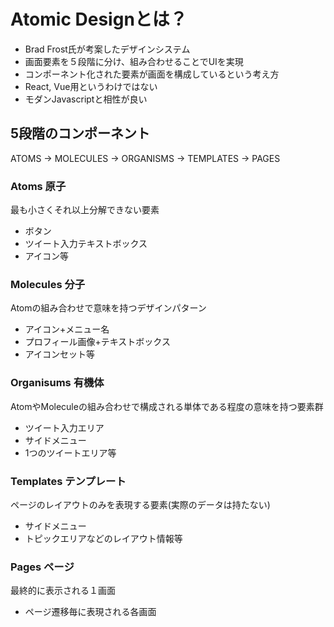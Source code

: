 
# Atomic Designとは？
* Brad Frost氏が考案したデザインシステム
* 画面要素を５段階に分け、組み合わせることでUIを実現
* コンポーネント化された要素が画面を構成しているという考え方
* React, Vue用というわけではない
* モダンJavascriptと相性が良い

## 5段階のコンポーネント
ATOMS -> MOLECULES -> ORGANISMS -> TEMPLATES -> PAGES

### Atoms 原子
最も小さくそれ以上分解できない要素
* ボタン
* ツイート入力テキストボックス
* アイコン等

### Molecules 分子
Atomの組み合わせで意味を持つデザインパターン
* アイコン+メニュー名
* プロフィール画像+テキストボックス
* アイコンセット等

### Organisums 有機体
AtomやMoleculeの組み合わせで構成される単体である程度の意味を持つ要素群
* ツイート入力エリア
* サイドメニュー
* 1つのツイートエリア等

### Templates テンプレート
ページのレイアウトのみを表現する要素(実際のデータは持たない)
* サイドメニュー
* トピックエリアなどのレイアウト情報等

### Pages ページ
最終的に表示される１画面
* ページ遷移毎に表現される各画面

